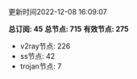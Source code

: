 更新时间2022-12-08 16:09:07

**总订阅: 45**
**总节点: 715**
**有效节点: 275**
- v2ray节点: 226
- ss节点: 42
- trojan节点: 7
